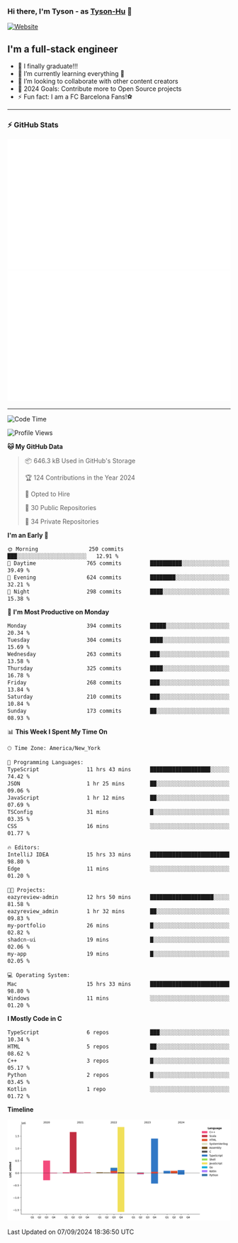 ### Hi there, I'm Tyson - as [Tyson-Hu][website] 👋

[![Website](https://img.shields.io/website?label=Tianzhe.me&style=for-the-badge&url=https%3A%2F%2Ftianzhe.me)](https://tianzhe.me)


## I'm a full-stack engineer

- 🔭 I finally graduate!!!
- 🌱 I’m currently learning everything 🤣
- 👯 I’m looking to collaborate with other content creators
- 🥅 2024 Goals: Contribute more to Open Source projects
- ⚡ Fun fact: I am a FC Barcelona Fans!⚽️

---

### ⚡️ GitHub Stats
![](https://raw.githubusercontent.com/Tyson-Hu/github-stats-card/master/generated/overview.svg)
![](https://raw.githubusercontent.com/Tyson-Hu/github-stats-card/master/generated/languages.svg)

---

<!--START_SECTION:waka-->
![Code Time](http://img.shields.io/badge/Code%20Time-233%20hrs%2035%20mins-blue)

![Profile Views](http://img.shields.io/badge/Profile%20Views-0-blue)

**🐱 My GitHub Data** 

> 📦 646.3 kB Used in GitHub's Storage 
 > 
> 🏆 124 Contributions in the Year 2024
 > 
> 💼 Opted to Hire
 > 
> 📜 30 Public Repositories 
 > 
> 🔑 34 Private Repositories 
 > 
**I'm an Early 🐤** 

```text
🌞 Morning                250 commits         ███░░░░░░░░░░░░░░░░░░░░░░   12.91 % 
🌆 Daytime                765 commits         ██████████░░░░░░░░░░░░░░░   39.49 % 
🌃 Evening                624 commits         ████████░░░░░░░░░░░░░░░░░   32.21 % 
🌙 Night                  298 commits         ████░░░░░░░░░░░░░░░░░░░░░   15.38 % 
```
📅 **I'm Most Productive on Monday** 

```text
Monday                   394 commits         █████░░░░░░░░░░░░░░░░░░░░   20.34 % 
Tuesday                  304 commits         ████░░░░░░░░░░░░░░░░░░░░░   15.69 % 
Wednesday                263 commits         ███░░░░░░░░░░░░░░░░░░░░░░   13.58 % 
Thursday                 325 commits         ████░░░░░░░░░░░░░░░░░░░░░   16.78 % 
Friday                   268 commits         ███░░░░░░░░░░░░░░░░░░░░░░   13.84 % 
Saturday                 210 commits         ███░░░░░░░░░░░░░░░░░░░░░░   10.84 % 
Sunday                   173 commits         ██░░░░░░░░░░░░░░░░░░░░░░░   08.93 % 
```


📊 **This Week I Spent My Time On** 

```text
🕑︎ Time Zone: America/New_York

💬 Programming Languages: 
TypeScript               11 hrs 43 mins      ███████████████████░░░░░░   74.42 % 
JSON                     1 hr 25 mins        ██░░░░░░░░░░░░░░░░░░░░░░░   09.06 % 
JavaScript               1 hr 12 mins        ██░░░░░░░░░░░░░░░░░░░░░░░   07.69 % 
TSConfig                 31 mins             █░░░░░░░░░░░░░░░░░░░░░░░░   03.35 % 
CSS                      16 mins             ░░░░░░░░░░░░░░░░░░░░░░░░░   01.77 % 

🔥 Editors: 
IntelliJ IDEA            15 hrs 33 mins      █████████████████████████   98.80 % 
Edge                     11 mins             ░░░░░░░░░░░░░░░░░░░░░░░░░   01.20 % 

🐱‍💻 Projects: 
eazyreview-admin         12 hrs 50 mins      ████████████████████░░░░░   81.58 % 
eazyreview_admin         1 hr 32 mins        ██░░░░░░░░░░░░░░░░░░░░░░░   09.83 % 
my-portfolio             26 mins             █░░░░░░░░░░░░░░░░░░░░░░░░   02.82 % 
shadcn-ui                19 mins             █░░░░░░░░░░░░░░░░░░░░░░░░   02.06 % 
my-app                   19 mins             █░░░░░░░░░░░░░░░░░░░░░░░░   02.05 % 

💻 Operating System: 
Mac                      15 hrs 33 mins      █████████████████████████   98.80 % 
Windows                  11 mins             ░░░░░░░░░░░░░░░░░░░░░░░░░   01.20 % 
```

**I Mostly Code in C** 

```text
TypeScript               6 repos             ███░░░░░░░░░░░░░░░░░░░░░░   10.34 % 
HTML                     5 repos             ██░░░░░░░░░░░░░░░░░░░░░░░   08.62 % 
C++                      3 repos             █░░░░░░░░░░░░░░░░░░░░░░░░   05.17 % 
Python                   2 repos             █░░░░░░░░░░░░░░░░░░░░░░░░   03.45 % 
Kotlin                   1 repo              ░░░░░░░░░░░░░░░░░░░░░░░░░   01.72 % 
```



**Timeline**

![Lines of Code chart](https://raw.githubusercontent.com/Tyson-Hu/Tyson-Hu/main/assets/bar_graph.png)


 Last Updated on 07/09/2024 18:36:50 UTC
<!--END_SECTION:waka-->


[website]: https://github.com/Tyson-Hu
